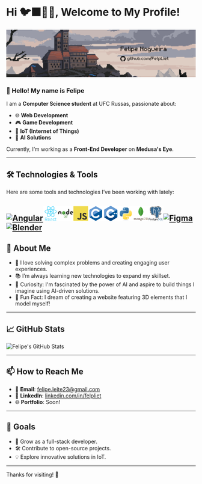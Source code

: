 # Hi 🐦‍⬛👍🏻, Welcome to My Profile!

![Banner](./bannerAzul.png)

### 👋 Hello! My name is **Felipe**  
I am a **Computer Science student** at UFC Russas, passionate about:  
- 🌐 **Web Development**  
- 🎮 **Game Development**  
- 📡 **IoT (Internet of Things)** 
- 🤖 **AI Solutions** 

Currently, I’m working as a **Front-End Developer** on **Medusa's Eye**.  

---

## 🛠️ Technologies & Tools

Here are some tools and technologies I’ve been working with lately:

<a href="https://angular.io" target="_blank" rel="noreferrer"><img src="https://angular.io/assets/images/logos/angular/angular.svg" alt="Angular" width="40" height="40"/></a><a href="https://reactjs.org/" target="_blank" rel="noreferrer"><img src="https://raw.githubusercontent.com/devicons/devicon/master/icons/react/react-original-wordmark.svg" alt="React" width="40" height="40"/></a><a href="https://nodejs.org" target="_blank" rel="noreferrer"><img src="https://raw.githubusercontent.com/devicons/devicon/master/icons/nodejs/nodejs-original-wordmark.svg" alt="Node.js" width="40" height="40"/></a><a href="https://developer.mozilla.org/en-US/docs/Web/JavaScript" target="_blank" rel="noreferrer"><img src="https://raw.githubusercontent.com/devicons/devicon/master/icons/javascript/javascript-original.svg" alt="JavaScript" width="40" height="40"/></a><a href="https://www.cprogramming.com/" target="_blank" rel="noreferrer"><img src="https://raw.githubusercontent.com/devicons/devicon/master/icons/c/c-original.svg" alt="C" width="40" height="40"/></a><a href="https://www.w3schools.com/cpp/" target="_blank" rel="noreferrer"><img src="https://raw.githubusercontent.com/devicons/devicon/master/icons/cplusplus/cplusplus-original.svg" alt="C++" width="40" height="40"/></a><a href="https://www.python.org" target="_blank" rel="noreferrer"><img src="https://raw.githubusercontent.com/devicons/devicon/master/icons/python/python-original.svg" alt="Python" width="40" height="40"/></a><a href="https://www.mongodb.com/" target="_blank" rel="noreferrer"><img src="https://raw.githubusercontent.com/devicons/devicon/master/icons/mongodb/mongodb-original-wordmark.svg" alt="MongoDB" width="40" height="40"/></a><a href="https://www.postgresql.org" target="_blank" rel="noreferrer"><img src="https://raw.githubusercontent.com/devicons/devicon/master/icons/postgresql/postgresql-original-wordmark.svg" alt="PostgreSQL" width="40" height="40"/></a><a href="https://www.figma.com/" target="_blank" rel="noreferrer"><img src="https://www.vectorlogo.zone/logos/figma/figma-icon.svg" alt="Figma" width="40" height="40"/></a><a href="https://www.blender.org/" target="_blank" rel="noreferrer"><img src="https://download.blender.org/branding/community/blender_community_badge_white.svg" alt="Blender" width="40" height="40"/></a>
---

## 🌟 About Me

- 🧩 I love solving complex problems and creating engaging user experiences.
- 📚 I’m always learning new technologies to expand my skillset.
- 🤖 Curiosity: I'm fascinated by the power of AI and aspire to build things I imagine using AI-driven solutions.
- 🎨 Fun Fact: I dream of creating a website featuring 3D elements that I model myself!

---

## 📈 GitHub Stats

![Felipe's GitHub Stats](https://github-readme-stats.vercel.app/api?username=felpliet&show_icons=true&icon_color=7E808F&bg_color=DECDC3&border_color=D3BAB1&title_color=7D7F8E&text_color=252625)


---

## 📫 How to Reach Me

- 📧 **Email**: [felipe.leite23@gmail.com](mailto:felipe.leite23@gmail.com)  
- 💼 **LinkedIn**: [linkedin.com/in/felpliet](https://linkedin.com/in/felpliet)  
- 🌐 **Portfolio**: Soon!

---

## 🎯 Goals

- 🌱 Grow as a full-stack developer.  
- 🛠️ Contribute to open-source projects.  
- 💡 Explore innovative solutions in IoT.

---

Thanks for visiting! 🚀
